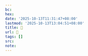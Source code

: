 ```yaml
---
bc:
hex:
date: '2025-10-13T11:31:47+08:00'
lastmod: '2025-10-13T13:04:51+08:00'
title: 󰪨
url: 󰪨
tags: []
src:
note:
---
```

